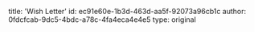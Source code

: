 title: 'Wish Letter'
id: ec91e60e-1b3d-463d-aa5f-92073a96cb1c
author: 0fdcfcab-9dc5-4bdc-a78c-4fa4eca4e4e5
type: original
